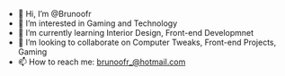 - 👋 Hi, I’m @Brunoofr
- 👀 I’m interested in Gaming and Technology
- 🌱 I’m currently learning Interior Design, Front-end Developmnet
- 💞️ I’m looking to collaborate on Computer Tweaks, Front-end Projects, Gaming
- 📫 How to reach me: brunoofr_@hotmail.com

<!---
Brunoofr/Brunoofr is a ✨ special ✨ repository because its `README.md` (this file) appears on your GitHub profile.
You can click the Preview link to take a look at your changes.
--->
